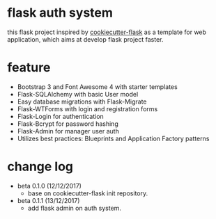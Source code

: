 # flask auth system

this flask project inspired by [cookiecutter-flask](https://github.com/sloria/cookiecutter-flask) as a template for web application, which aims at develop flask project faster.

# feature
 - Bootstrap 3 and Font Awesome 4 with starter templates
 - Flask-SQLAlchemy with basic User model
 - Easy database migrations with Flask-Migrate
 - Flask-WTForms with login and registration forms
 - Flask-Login for authentication
 - Flask-Bcrypt for password hashing
 - Flask-Admin for manager user auth
 - Utilizes best practices: Blueprints and Application Factory patterns

# change log
 - beta 0.1.0 (12/12/2017)
    - base on cookiecutter-flask init repository.
 - beta 0.1.1 (13/12/2017)
    - add flask admin on auth system.


